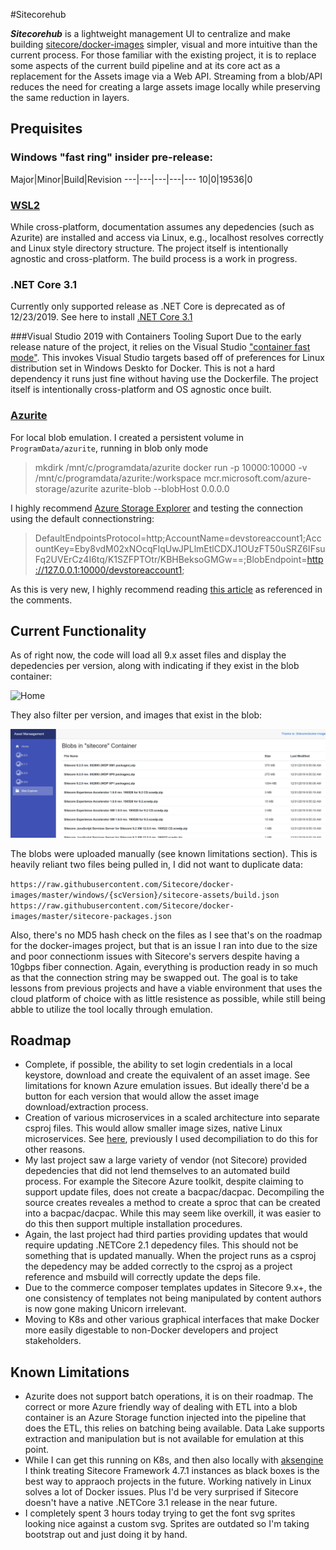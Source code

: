 #Sitecorehub

**_Sitecorehub_** is a lightweight management UI to centralize and make building [sitecore/docker-images](https://github.com/Sitecore/docker-images) simpler, visual and more intuitive than the current process. For those familiar with the existing project, it is to replace some aspects of the current build pipeline and at its core act as a replacement for the Assets image via a Web API. Streaming from a blob/API reduces the need for creating a large assets image locally while preserving the same reduction in layers.

## Prequisites

### Windows "fast ring" insider pre-release:

Major|Minor|Build|Revision
---|---|---|---|---
10|0|19536|0

### [WSL2](https://docs.microsoft.com/en-us/windows/wsl/wsl2-install)
While cross-platform, documentation assumes any depedencies (such as Azurite) are installed and access via Linux, e.g., localhost resolves correctly and Linux style directory structure. The project itself is intentionally agnostic and cross-platform. The build process is a work in progress.

### .NET Core 3.1
Currently only supported release as .NET Core is deprecated as of 12/23/2019. See here to install [.NET Core 3.1](https://dotnet.microsoft.com/download/dotnet-core/3.1)

###Visual Studio 2019 with Containers Tooling Suport
Due to the early release nature of the project, it relies on the Visual Studio ["container fast mode"](https://aka.ms/containerfastmode). This invokes Visual Studio targets based off of preferences for Linux distribution set in Windows Deskto for Docker. This is not a hard dependency it runs just fine without having use the Dockerfile. The project itself is intentionally cross-platform and OS agnostic once built.

### [Azurite](https://github.com/Azure/Azurite)

For local blob emulation. I created a persistent volume in `ProgramData/azurite`, running in blob only mode

>mkdirk /mnt/c/programdata/azurite
>docker run -p 10000:10000 -v /mnt/c/programdata/azurite:/workspace mcr.microsoft.com/azure-storage/azurite azurite-blob --blobHost 0.0.0.0

I highly recommend [Azure Storage Explorer](https://azure.microsoft.com/en-us/features/storage-explorer/) and testing the connection using the default connectionstring:

>DefaultEndpointsProtocol=http;AccountName=devstoreaccount1;AccountKey=Eby8vdM02xNOcqFlqUwJPLlmEtlCDXJ1OUzFT50uSRZ6IFsuFq2UVErCz4I6tq/K1SZFPTOtr/KBHBeksoGMGw==;BlobEndpoint=http://127.0.0.1:10000/devstoreaccount1;

As this is very new, I highly recommend reading [this article](https://edi.wang/post/2019/12/5/try-the-new-azure-net-sdk) as referenced in the comments.

## Current Functionality

As of right now, the code will load all 9.x asset files and display the depedencies per version, along with indicating if they exist in the blob container:

![Home](/assets/home_image.png)

They also filter per version, and images that exist in the blob:

![Blobs](/assets/blob_view.png)

The blobs were uploaded manually (see known limitations section). This is heavily reliant two files being pulled in, I did not want to duplicate data:

`https://raw.githubusercontent.com/Sitecore/docker-images/master/windows/{scVersion}/sitecore-assets/build.json`
`https://raw.githubusercontent.com/Sitecore/docker-images/master/sitecore-packages.json`

Also, there's no MD5 hash check on the files as I see that's on the roadmap for the docker-images project, but that is an issue I ran into due to the size and poor connectionm issues with Sitecore's servers despite having a 10gbps fiber connection. Again, everything is production ready in so much as that the connection string may be swapped out. The goal is to take lessons from previous projects and have a viable environment that uses the cloud platform of choice with as little resistence as possible, while still being abble to utilize the tool locally through emulation.

## Roadmap

- Complete, if possible, the ability to set login credentials in a local keystore, download and create the equivalent of an asset image. See limitations for known Azure emulation issues. But ideally there'd be a button for each version that would allow the asset image download/extraction process.
- Creation of various microservices in a scaled architecture into separate csproj files. This would allow smaller image sizes, native Linux microservices. See [here](https://docs.microsoft.com/en-us/aspnet/core/fundamentals/host/platform-specific-configuration?view=aspnetcore-3.1), previously I used decompiliation to do this for other reasons.
- My last project saw a large variety of vendor (not Sitecore) provided depedencies that did not lend themselves to an automated build process. For example the Sitecore Azure toolkit, despite claiming to support update files, does not create a bacpac/dacpac. Decompiling the source creates reveales a method to create a sproc that can be created into a bacpac/dacpac. While this may seem like overkill, it was easier to do this then support multiple installation procedures.
- Again, the last project had third parties providing updates that would require updating .NETCore 2.1 depedency files. This should not be something that is updated manually. When the project runs as a csproj the depedency may be added correctly to the csproj as a project reference and msbuild will correctly update the deps file.
- Due to the commerce composer templates updates in Sitecore 9.x+, the one consistency of templates not being manipulated by content authors is now gone making Unicorn irrelevant.
- Moving to K8s and other various graphical interfaces that make Docker more easily digestable to non-Docker developers and project stakeholders.

## Known Limitations

- Azurite does not support batch operations, it is on their roadmap. The correct or more Azure friendly way of dealing with ETL into a blob container is an Azure Storage function injected into the pipeline that does the ETL, this relies on batching being available. Data Lake supports extraction and manipulation but is not available for emulation at this point.
- While I can get this running on K8s, and then also locally with [aksengine](https://github.com/Azure/aks-engine/blob/master/docs/topics/windows.md) I think treating Sitecore Framework 4.7.1 instances as black boxes is the best way to appraoch projects in the future. Working natively in Linux solves a lot of Docker issues. Plus I'd be very surprised if Sitecore doesn't have a native .NETCore 3.1 release in the near future.
- I completely spent 3 hours today trying to get the font svg sprites looking nice against a custom svg. Sprites are outdated so I'm taking bootstrap out and just doing it by hand.